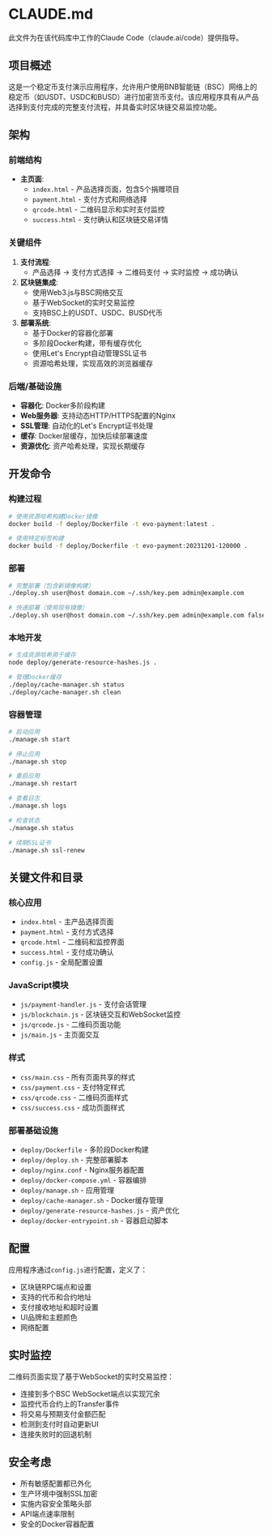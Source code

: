 # CLAUDE.md

此文件为在该代码库中工作的Claude Code（claude.ai/code）提供指导。

## 项目概述

这是一个稳定币支付演示应用程序，允许用户使用BNB智能链（BSC）网络上的稳定币（如USDT、USDC和BUSD）进行加密货币支付。该应用程序具有从产品选择到支付完成的完整支付流程，并具备实时区块链交易监控功能。

## 架构

### 前端结构
- **主页面**: 
  - `index.html` - 产品选择页面，包含5个捐赠项目
  - `payment.html` - 支付方式和网络选择
  - `qrcode.html` - 二维码显示和实时支付监控
  - `success.html` - 支付确认和区块链交易详情

### 关键组件
1. **支付流程**: 
   - 产品选择 → 支付方式选择 → 二维码支付 → 实时监控 → 成功确认
2. **区块链集成**: 
   - 使用Web3.js与BSC网络交互
   - 基于WebSocket的实时交易监控
   - 支持BSC上的USDT、USDC、BUSD代币
3. **部署系统**: 
   - 基于Docker的容器化部署
   - 多阶段Docker构建，带有缓存优化
   - 使用Let's Encrypt自动管理SSL证书
   - 资源哈希处理，实现高效的浏览器缓存

### 后端/基础设施
- **容器化**: Docker多阶段构建
- **Web服务器**: 支持动态HTTP/HTTPS配置的Nginx
- **SSL管理**: 自动化的Let's Encrypt证书处理
- **缓存**: Docker层缓存，加快后续部署速度
- **资源优化**: 资产哈希处理，实现长期缓存

## 开发命令

### 构建过程
```bash
# 使用资源哈希构建Docker镜像
docker build -f deploy/Dockerfile -t evo-payment:latest .

# 使用特定标签构建
docker build -f deploy/Dockerfile -t evo-payment:20231201-120000 .
```

### 部署
```bash
# 完整部署（包含新镜像构建）
./deploy.sh user@host domain.com ~/.ssh/key.pem admin@example.com

# 快速部署（使用现有镜像）
./deploy.sh user@host domain.com ~/.ssh/key.pem admin@example.com false
```

### 本地开发
```bash
# 生成资源哈希用于缓存
node deploy/generate-resource-hashes.js .

# 管理Docker缓存
./deploy/cache-manager.sh status
./deploy/cache-manager.sh clean
```

### 容器管理
```bash
# 启动应用
./manage.sh start

# 停止应用
./manage.sh stop

# 重启应用
./manage.sh restart

# 查看日志
./manage.sh logs

# 检查状态
./manage.sh status

# 续期SSL证书
./manage.sh ssl-renew
```

## 关键文件和目录

### 核心应用
- `index.html` - 主产品选择页面
- `payment.html` - 支付方式选择
- `qrcode.html` - 二维码和监控界面
- `success.html` - 支付成功确认
- `config.js` - 全局配置设置

### JavaScript模块
- `js/payment-handler.js` - 支付会话管理
- `js/blockchain.js` - 区块链交互和WebSocket监控
- `js/qrcode.js` - 二维码页面功能
- `js/main.js` - 主页面交互

### 样式
- `css/main.css` - 所有页面共享的样式
- `css/payment.css` - 支付特定样式
- `css/qrcode.css` - 二维码页面样式
- `css/success.css` - 成功页面样式

### 部署基础设施
- `deploy/Dockerfile` - 多阶段Docker构建
- `deploy/deploy.sh` - 完整部署脚本
- `deploy/nginx.conf` - Nginx服务器配置
- `deploy/docker-compose.yml` - 容器编排
- `deploy/manage.sh` - 应用管理
- `deploy/cache-manager.sh` - Docker缓存管理
- `deploy/generate-resource-hashes.js` - 资产优化
- `deploy/docker-entrypoint.sh` - 容器启动脚本

## 配置

应用程序通过`config.js`进行配置，定义了：
- 区块链RPC端点和设置
- 支持的代币和合约地址
- 支付接收地址和超时设置
- UI品牌和主题颜色
- 网络配置

## 实时监控

二维码页面实现了基于WebSocket的实时交易监控：
- 连接到多个BSC WebSocket端点以实现冗余
- 监控代币合约上的Transfer事件
- 将交易与预期支付金额匹配
- 检测到支付时自动更新UI
- 连接失败时的回退机制

## 安全考虑

- 所有敏感配置都已外化
- 生产环境中强制SSL加密
- 实施内容安全策略头部
- API端点速率限制
- 安全的Docker容器配置